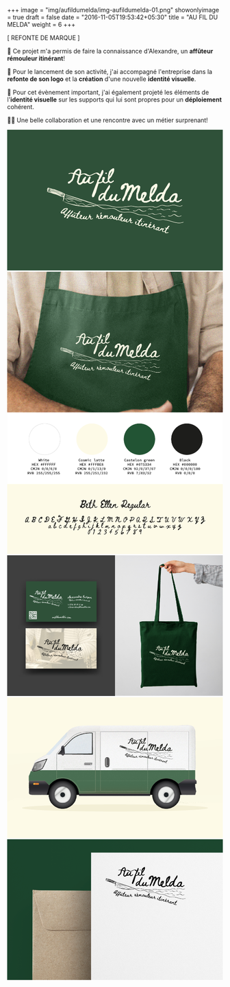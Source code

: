 +++
image = "img/aufildumelda/img-aufildumelda-01.png"
showonlyimage = true
draft = false
date = "2016-11-05T19:53:42+05:30"
title = "AU FIL DU MELDA"
weight = 6
+++

[ REFONTE DE MARQUE ]
<!--more-->

🚐 Ce projet m'a permis de faire la connaissance d'Alexandre, un **affûteur rémouleur itinérant**!

📌 Pour le lancement de son activité, j'ai accompagné l'entreprise dans la **refonte de son logo** et la **création** d'une nouvelle **identité visuelle**.

👀 Pour cet évènement important, j'ai également projeté les éléments de l'**identité visuelle** sur les supports qui lui sont propres pour un **déploiement** cohérent.

👌🏻 Une belle collaboration et une rencontre avec un métier surprenant!  

![This is me][1]
![This is me][2]
![This is me][3]
![This is me][4]
![This is me][6]
![This is me][5]

[1]: /img/aufildumelda/Img-aufildumelda-01.png
[2]: /img/aufildumelda/img-aufildumelda-02.png
[3]: /img/aufildumelda/img-aufildumelda-03.png
[4]: /img/aufildumelda/img-aufildumelda-04.png
[5]: /img/aufildumelda/img-aufildumelda-05.png
[6]: /img/aufildumelda/img-aufildumelda-06.png

